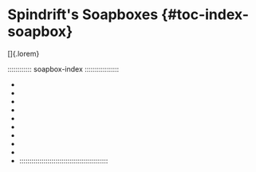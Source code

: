 # Spindrift's Soapboxes {#toc-index-soapbox}

[]{.lorem}

:::::::::::: soapbox-index :::::::::::::::::
- [](#soapbox-approaches)
- [](#soapbox-charsheet-dual-class)
- [](#soapbox-cultural-sensitivity)
- [](#soapbox-facets)
- [](#soapbox-no-ethical-mind-control)
- [](#soapbox-no-facists)
- [](#soapbox-other-element-power-words)
- [](#soapbox-other-energy-power-words)
- [](#soapbox-real-world-religions)
- [](#soapbox-skills-and-realism)
::::::::::::::::::::::::::::::::::::::::::::

